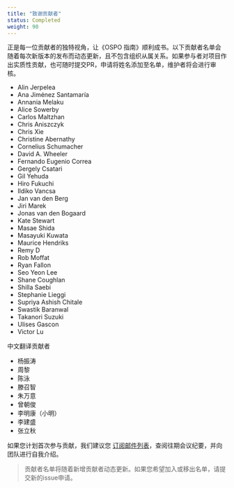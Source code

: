 ```yaml
---
title: "致谢贡献者"
status: Completed
weight: 90
---
```


正是每一位贡献者的独特视角，让《OSPO 指南》顺利成书。以下贡献者名单会随着每次新版本的发布而动态更新，且不包含组织从属关系。如果参与者对项目作出实质性贡献，也可随时提交PR，申请将姓名添加至名单，维护者将会进行审核。

* Alin Jerpelea
* Ana Jiménez Santamaría
* Annania Melaku
* Alice Sowerby
* Carlos Maltzhan
* Chris Aniszczyk
* Chris Xie
* Christine Abernathy
* Cornelius Schumacher
* David A. Wheeler
* Fernando Eugenio Correa
* Gergely Csatari
* Gil Yehuda
* Hiro Fukuchi
* Ildiko Vancsa
* Jan van den Berg
* Jiri Marek
* Jonas van den Bogaard
* Kate Stewart
* Masae Shida
* Masayuki Kuwata
* Maurice Hendriks
* Remy D
* Rob Moffat
* Ryan Fallon
* Seo Yeon Lee
* Shane Coughlan
* Shilla Saebi
* Stephanie Lieggi
* Supriya Ashish Chitale
* Swastik Baranwal
* Takanori Suzuki
* Ulises Gascon
* Victor Lu

中文翻译贡献者

* 杨振涛
* 周黎
* 陈泳
* 滕召智
* 朱万意
* 曾朝俊
* 李明康（小明）
* 李建盛
* 张立秋

如果您计划首次参与贡献，我们建议您 [订阅邮件列表](https://lists.todogroup.org/g/WG-ospo-book-project)，查阅往期会议纪要，并向团队进行自我介绍。

> 贡献者名单将随着新增贡献者动态更新。如果您希望加入或移出名单，请提交新的issue申请。

